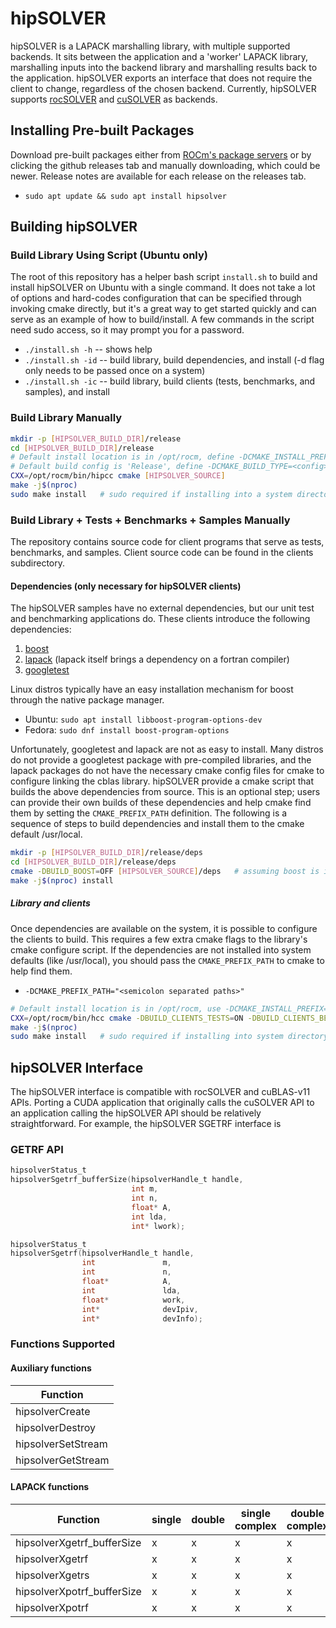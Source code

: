 # hipSOLVER
hipSOLVER is a LAPACK marshalling library, with multiple supported backends.  It sits between the application and a 'worker' LAPACK library, marshalling inputs into the backend library and marshalling results back to the application.  hipSOLVER exports an interface that does not require the client to change, regardless of the chosen backend.  Currently, hipSOLVER supports [rocSOLVER](https://github.com/ROCmSoftwarePlatform/rocSOLVER) and [cuSOLVER](https://developer.nvidia.com/cusolver) as backends.

## Installing Pre-built Packages
Download pre-built packages either from [ROCm's package servers](https://rocm.github.io/install.html#installing-from-amd-rocm-repositories) or by clicking the github releases tab and manually downloading, which could be newer.  Release notes are available for each release on the releases tab.
* `sudo apt update && sudo apt install hipsolver`

## Building hipSOLVER

### Build Library Using Script (Ubuntu only)
The root of this repository has a helper bash script `install.sh` to build and install hipSOLVER on Ubuntu with a single command.  It does not take a lot of options and hard-codes configuration that can be specified through invoking cmake directly, but it's a great way to get started quickly and can serve as an example of how to build/install.  A few commands in the script need sudo access, so it may prompt you for a password.
* `./install.sh -h` -- shows help
* `./install.sh -id` -- build library, build dependencies, and install (-d flag only needs to be passed once on a system)
* `./install.sh -ic` -- build library, build clients (tests, benchmarks, and samples), and install

### Build Library Manually

```sh
mkdir -p [HIPSOLVER_BUILD_DIR]/release
cd [HIPSOLVER_BUILD_DIR]/release
# Default install location is in /opt/rocm, define -DCMAKE_INSTALL_PREFIX=<path> to specify other
# Default build config is 'Release', define -DCMAKE_BUILD_TYPE=<config> to specify other
CXX=/opt/rocm/bin/hipcc cmake [HIPSOLVER_SOURCE]
make -j$(nproc)
sudo make install   # sudo required if installing into a system directory such as /opt/rocm
```

### Build Library + Tests + Benchmarks + Samples Manually
The repository contains source code for client programs that serve as tests, benchmarks, and samples. Client source code can be found in the clients subdirectory.

#### Dependencies (only necessary for hipSOLVER clients)
The hipSOLVER samples have no external dependencies, but our unit test and benchmarking applications do. These clients introduce the following dependencies:

1. [boost](https://www.boost.org/)
2. [lapack](https://github.com/Reference-LAPACK/lapack-release) (lapack itself brings a dependency on a fortran compiler)
3. [googletest](https://github.com/google/googletest)

Linux distros typically have an easy installation mechanism for boost through the native package manager.

* Ubuntu: `sudo apt install libboost-program-options-dev`
* Fedora: `sudo dnf install boost-program-options`

Unfortunately, googletest and lapack are not as easy to install. Many distros do not provide a googletest package with pre-compiled libraries, and the lapack packages do not have the necessary cmake config files for cmake to configure linking the cblas library. hipSOLVER provide a cmake script that builds the above dependencies from source. This is an optional step; users can provide their own builds of these dependencies and help cmake find them by setting the `CMAKE_PREFIX_PATH` definition. The following is a sequence of steps to build dependencies and install them to the cmake default /usr/local.

```sh
mkdir -p [HIPSOLVER_BUILD_DIR]/release/deps
cd [HIPSOLVER_BUILD_DIR]/release/deps
cmake -DBUILD_BOOST=OFF [HIPSOLVER_SOURCE]/deps   # assuming boost is installed through package manager as above
make -j$(nproc) install
```

##### Library and clients
Once dependencies are available on the system, it is possible to configure the clients to build. This requires a few extra cmake flags to the library's cmake configure script. If the dependencies are not installed into system defaults (like /usr/local), you should pass the `CMAKE_PREFIX_PATH` to cmake to help find them.
* `-DCMAKE_PREFIX_PATH="<semicolon separated paths>"`

```sh
# Default install location is in /opt/rocm, use -DCMAKE_INSTALL_PREFIX=<path> to specify other
CXX=/opt/rocm/bin/hcc cmake -DBUILD_CLIENTS_TESTS=ON -DBUILD_CLIENTS_BENCHMARKS=ON [HIPSOLVER_SOURCE]
make -j$(nproc)
sudo make install   # sudo required if installing into system directory such as /opt/rocm
```

## hipSOLVER Interface
The hipSOLVER interface is compatible with rocSOLVER and cuBLAS-v11 APIs. Porting a CUDA application that originally calls the cuSOLVER API to an application calling the hipSOLVER API should be relatively straightforward. For example, the hipSOLVER SGETRF interface is

### GETRF API

```c
hipsolverStatus_t
hipsolverSgetrf_bufferSize(hipsolverHandle_t handle,
                           int m,
                           int n,
                           float* A,
                           int lda,
                           int* lwork);
```

```c
hipsolverStatus_t
hipsolverSgetrf(hipsolverHandle_t handle,
                int               m,
                int               n,
                float*            A,
                int               lda,
                float*            work,
                int*              devIpiv,
                int*              devInfo);
```

### Functions Supported

#### Auxiliary functions

| Function |
| -------- |
| hipsolverCreate |
| hipsolverDestroy |
| hipsolverSetStream |
| hipsolverGetStream |

#### LAPACK functions

| Function | single | double | single complex | double complex |
| -------- | ------ | ------ | -------------- | -------------- |
| hipsolverXgetrf_bufferSize | x | x | x | x |
| hipsolverXgetrf | x | x | x | x |
| hipsolverXgetrs | x | x | x | x |
| hipsolverXpotrf_bufferSize | x | x | x | x |
| hipsolverXpotrf | x | x | x | x |

